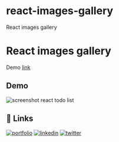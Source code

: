 # react-images-gallery
React images gallery

# React images gallery

Demo [link](https://my-first-angular-slider.netlify.app/)

## Demo

![screenshot react todo list](https://irwinborjas.com/wp-content/uploads/2024/09/Screenshot-2024-09-03-at-3.57.50-PM.png)

## 🔗 Links
[![portfolio](https://img.shields.io/badge/my_portfolio-000?style=for-the-badge&logo=ko-fi&logoColor=white)](https://irwinborjas.com/)
[![linkedin](https://img.shields.io/badge/linkedin-0A66C2?style=for-the-badge&logo=linkedin&logoColor=white)](https://www.linkedin.com/in/irwingb)
[![twitter](https://img.shields.io/badge/twitter-1DA1F2?style=for-the-badge&logo=twitter&logoColor=white)](http://twitter.com/irwingb)
